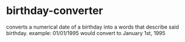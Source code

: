 # birthday-converter
converts a numerical date of a birthday into a words that describe said birthday. example:  01/01/1995 would convert to January 1st, 1995
